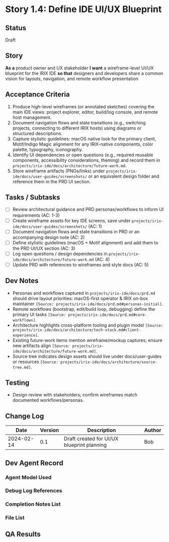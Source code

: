 # Story 1.4: Define IDE UI/UX Blueprint

## Status
Draft

## Story
**As a** product owner and UX stakeholder
**I want** a wireframe-level UI/UX blueprint for the IRIX IDE
**so that** designers and developers share a common vision for layouts, navigation, and remote workflow presentation

## Acceptance Criteria
1. Produce high-level wireframes (or annotated sketches) covering the main IDE views: project explorer, editor, build/log console, and remote host management.
2. Document navigation flows and state transitions (e.g., switching projects, connecting to different IRIX hosts) using diagrams or structured descriptions.
3. Capture stylistic guidelines: macOS native look for the primary client, Motif/Indigo Magic alignment for any IRIX-native components, color palette, typography, iconography.
4. Identify UI dependencies or open questions (e.g., required reusable components, accessibility considerations, theming) and record them in `projects/irix-ide/docs/architecture/future-work.md`.
5. Store wireframe artifacts (PNGs/links) under `projects/irix-ide/docs/user-guides/screenshots/` or an equivalent design folder and reference them in the PRD UI section.

## Tasks / Subtasks
- [ ] Review architectural guidance and PRD personas/workflows to inform UI requirements (AC: 1-3)
- [ ] Create wireframe assets for key IDE screens, save under `projects/irix-ide/docs/user-guides/screenshots/` (AC: 1)
- [ ] Document navigation flows and state transitions in PRD or an accompanying design note (AC: 2)
- [ ] Define stylistic guidelines (macOS + Motif alignment) and add them to the PRD UI/UX section (AC: 3)
- [ ] Log open questions / design dependencies in `projects/irix-ide/docs/architecture/future-work.md` (AC: 4)
- [ ] Update PRD with references to wireframes and style docs (AC: 5)

## Dev Notes
- Personas and workflows captured in `projects/irix-ide/docs/prd.md` should drive layout priorities: macOS-first operator & IRIX on-box maintainer `[Source: projects/irix-ide/docs/prd.md#personas-initial]`.
- Remote workflows (bootstrap, edit/build loop, debugging) define the primary UI tasks `[Source: projects/irix-ide/docs/prd.md#core-workflows]`.
- Architecture highlights cross-platform tooling and plugin model `[Source: projects/irix-ide/docs/architecture/tech-stack.md#client-experience]`.
- Existing future-work items mention wireframe/mockup captures; ensure new artifacts align `[Source: projects/irix-ide/docs/architecture/future-work.md]`.
- Source tree indicates design assets should live under docs/user-guides or resources `[Source: projects/irix-ide/docs/architecture/source-tree.md]`.

## Testing
- Design review with stakeholders; confirm wireframes match documented workflows/personas.

## Change Log
| Date       | Version | Description                                | Author |
|------------|---------|--------------------------------------------|--------|
| 2024-02-14 | 0.1     | Draft created for UI/UX blueprint planning | Bob    |

## Dev Agent Record
### Agent Model Used

### Debug Log References

### Completion Notes List

### File List

## QA Results
